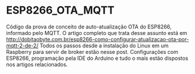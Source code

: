 # ESP8266_OTA_MQTT
Código da prova de conceito de auto-atualização OTA do ESP8266, informado pelo MQTT.
O artigo completo que trata desse assunto está em http://dobitaobyte.com.br/esp8266-como-configurar-atualizacao-ota-por-mqtt-2-de-2/
Todos os passos desde a instalação do Linux em um Raspberry para servir de broker estão nesse post.
Configurações com ESP8266, programação pela IDE do Arduino e tudo o mais estão dispostos nos artigos
relacionados.

